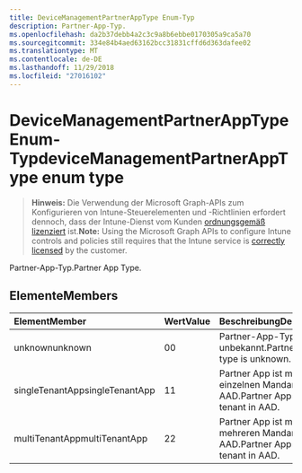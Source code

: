 ```yaml
---
title: DeviceManagementPartnerAppType Enum-Typ
description: Partner-App-Typ.
ms.openlocfilehash: da2b37debb4a2c3c9a8b6ebbe0170305a9ca5a70
ms.sourcegitcommit: 334e84b4aed63162bcc31831cffd6d363dafee02
ms.translationtype: MT
ms.contentlocale: de-DE
ms.lasthandoff: 11/29/2018
ms.locfileid: "27016102"
---
```

# <a name="devicemanagementpartnerapptype-enum-type"></a><span data-ttu-id="4aebc-103">DeviceManagementPartnerAppType Enum-Typ</span><span class="sxs-lookup"><span data-stu-id="4aebc-103">deviceManagementPartnerAppType enum type</span></span>

> <span data-ttu-id="4aebc-104">**Hinweis:** Die Verwendung der Microsoft Graph-APIs zum Konfigurieren von Intune-Steuerelementen und -Richtlinien erfordert dennoch, dass der Intune-Dienst vom Kunden [ordnungsgemäß lizenziert](https://go.microsoft.com/fwlink/?linkid=839381) ist.</span><span class="sxs-lookup"><span data-stu-id="4aebc-104">**Note:** Using the Microsoft Graph APIs to configure Intune controls and policies still requires that the Intune service is [correctly licensed](https://go.microsoft.com/fwlink/?linkid=839381) by the customer.</span></span>

<span data-ttu-id="4aebc-105">Partner-App-Typ.</span><span class="sxs-lookup"><span data-stu-id="4aebc-105">Partner App Type.</span></span>
## <a name="members"></a><span data-ttu-id="4aebc-106">Elemente</span><span class="sxs-lookup"><span data-stu-id="4aebc-106">Members</span></span>
|<span data-ttu-id="4aebc-107">Element</span><span class="sxs-lookup"><span data-stu-id="4aebc-107">Member</span></span>|<span data-ttu-id="4aebc-108">Wert</span><span class="sxs-lookup"><span data-stu-id="4aebc-108">Value</span></span>|<span data-ttu-id="4aebc-109">Beschreibung</span><span class="sxs-lookup"><span data-stu-id="4aebc-109">Description</span></span>|
|:---|:---|:---|
|<span data-ttu-id="4aebc-110">unknown</span><span class="sxs-lookup"><span data-stu-id="4aebc-110">unknown</span></span>|<span data-ttu-id="4aebc-111">0</span><span class="sxs-lookup"><span data-stu-id="4aebc-111">0</span></span>|<span data-ttu-id="4aebc-112">Partner-App-Typ ist unbekannt.</span><span class="sxs-lookup"><span data-stu-id="4aebc-112">Partner App type is unknown.</span></span>|
|<span data-ttu-id="4aebc-113">singleTenantApp</span><span class="sxs-lookup"><span data-stu-id="4aebc-113">singleTenantApp</span></span>|<span data-ttu-id="4aebc-114">1</span><span class="sxs-lookup"><span data-stu-id="4aebc-114">1</span></span>|<span data-ttu-id="4aebc-115">Partner App ist mit einem einzelnen Mandanten in AAD.</span><span class="sxs-lookup"><span data-stu-id="4aebc-115">Partner App is Single tenant in AAD.</span></span>|
|<span data-ttu-id="4aebc-116">multiTenantApp</span><span class="sxs-lookup"><span data-stu-id="4aebc-116">multiTenantApp</span></span>|<span data-ttu-id="4aebc-117">2</span><span class="sxs-lookup"><span data-stu-id="4aebc-117">2</span></span>|<span data-ttu-id="4aebc-118">Partner App ist mit mehreren Mandanten in AAD.</span><span class="sxs-lookup"><span data-stu-id="4aebc-118">Partner App is Multi tenant in AAD.</span></span>|



